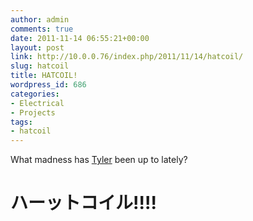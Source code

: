 ```yaml
---
author: admin
comments: true
date: 2011-11-14 06:55:21+00:00
layout: post
link: http://10.0.0.76/index.php/2011/11/14/hatcoil/
slug: hatcoil
title: HATCOIL!
wordpress_id: 686
categories:
- Electrical
- Projects
tags:
- hatcoil
---
```


What madness has [Tyler](http://tcengineering.wordpress.com/) been up to lately?




# ハーットコイル!!!!
